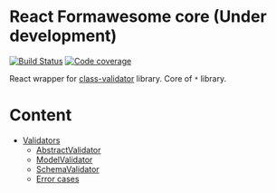# React Formawesome core (Under development)

[![Build Status](https://travis-ci.org/MAKARD/react-formawesome-core.svg?branch=master)](https://travis-ci.org/MAKARD/react-formawesome-core)
[![Code coverage](https://codecov.io/gh/MAKARD/react-formawesome-core/branch/master/graphs/badge.svg)](https://codecov.io/gh/MAKARD/react-formawesome-core/branch/master)

React wrapper for [class-validator](https://github.com/typestack/class-validator) library.
Core of `*` library.

# Content
 * [Validators](./docs/Validators.md)
    + [AbstractValidator](./docs/Validators.md#abstractvalidator)
    + [ModelValidator](./docs/Validators.md#modelvalidator)
    + [SchemaValidator](./docs/Validators.md#schemavalidator)
    + [Error cases](./docs/Validators.md#error-cases)
